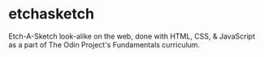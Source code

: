 # etchasketch
Etch-A-Sketch look-alike on the web, done with HTML, CSS, &amp; JavaScript as a part of The Odin Project's Fundamentals curriculum.
